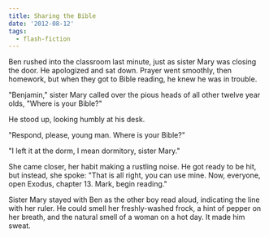 ```yaml
---
title: Sharing the Bible
date: '2012-08-12'
tags:
  - flash-fiction
---
```


Ben rushed into the classroom last minute, just as sister Mary was closing the
door. He apologized and sat down. Prayer went smoothly, then homework, but when
they got to Bible reading, he knew he was in trouble.

<!-- truncate -->

"Benjamin," sister Mary called over the pious heads of all other twelve year
olds, "Where is your Bible?"

He stood up, looking humbly at his desk.

"Respond, please, young man. Where is your Bible?"

"I left it at the dorm, I mean dormitory, sister Mary."

She came closer, her habit making a rustling noise. He got ready to be hit, but
instead, she spoke: "That is all right, you can use mine. Now, everyone, open
Exodus, chapter 13. Mark, begin reading."

Sister Mary stayed with Ben as the other boy read aloud, indicating the line
with her ruler. He could smell her freshly-washed frock, a hint of pepper on her
breath, and the natural smell of a woman on a hot day. It made him sweat.
